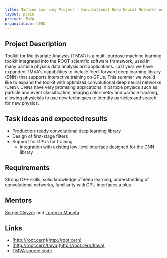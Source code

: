 ```yaml
---
title: Machine Learning Project - Convolutional Deep Neural Networks on GPUs for Particle Physics Applications
layout: plain
project: TMVA
organization: CERN
---
```


## Project Description 
Toolkit for Multivariate Analysis (TMVA) is a multi-purpose machine learning toolkit integrated into the ROOT scientific software framework, used in many particle physics data analysis and applications. Last year we have expanded TMVA's capabilities to include feed-forward deep learning library (DNN) that supports interactive training on GPUs. This summer we would like to expand the toolkit with optimized convolutional deep neural networks (CNN). CNNs have very promising applications in particle physics such as particle and event classification, imaging calorimetry and particle tracking, allowing physicists to use new techniques to identify particles and search for new physics.

## Task ideas and expected results

  * Production-ready convolutional deep learning library
  * Design of first-stage filters
  * Support for GPUs for training
     * integration with existing low-level interface designed for the DNN library

## Requirements
Strong C++ skills, solid knowledge of deep learning, understanding of convolutional networks, familiarity with GPU interfaces a plus

## Mentors
<a href="mailto:sft-gsoc@cern.ch?subject=Convolutional%20Deep%20Neural%20Networks%20on%20GPUs%20for%20Particle%20Physics">Sergei Gleyzer</a>​ and <a href="mailto:sft-gsoc@cern.ch?subject=Convolutional%20Deep%20Neural%20Networks%20on%20GPUs%20for%20Particle%20Physics">Lorenzo Moneta</a>

## Links

  * [http://root.cern](http://root.cern)
  * [http://root.cern/tmva](http://root.cern/tmva)
  * [TMVA source code](https://github.com/root-mirror/root/tree/master/tmva)
